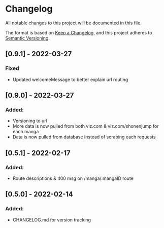 # Changelog

All notable changes to this project will be documented in this file.

The format is based on [Keep a Changelog](https://keepachangelog.com/en/1.0.0/),
and this project adheres to [Semantic Versioning](https://semver.org/spec/v2.0.0.html).

## [0.9.1] - 2022-03-27
### Fixed
- Updated welcomeMessage to better explain url routing

## [0.9.0] - 2022-03-27
### Added:
- Versioning to url
- More data is now pulled from both viz.com & viz.com/shonenjump for each manga
- Data is now pulled from database instead of scraping each requests

## [0.5.1] - 2022-02-17
### Added:
- Route descriptions & 400 msg on /manga/:mangaID route

## [0.5.0] - 2022-02-14
### Added:
- CHANGELOG.md for version tracking